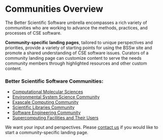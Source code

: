 # Communities Overview

The Better Scientific Software umbrella encompasses a rich variety of communities who are working to advance the methods, practices, and processes of CSE software.  

**Community-specific landing pages**, tailored to unique perspectives and priorities, provide a variety of starting points for using the BSSw site and promote a shared understanding of CSE software issues.  Curators of a community landing page can customize content to serve the needs community members through highlighted resources and other custom content.

### Better Scientific Software Communities:
- [Computational Molecular Sciences](Communities/ComputationalMolecular.md)
- [Environmental System Science Community](Communities/EnvironmentalSystemScience.md)
- [Exascale Computing Community](Communities/ExascaleComputing.md)
- [Scientific Libraries Community](Communities/ScientificLibraries.md)
- [Software Engineering Community](Communities/SoftwareEngineering.md)
- [Supercomputing Facilities and Their Users](Communities/SupercomputerFacilities.md)

We want your input and perspectives.  Please [contact us](https://bssw.io/contact) if you would like to start a community-specific landing page.
